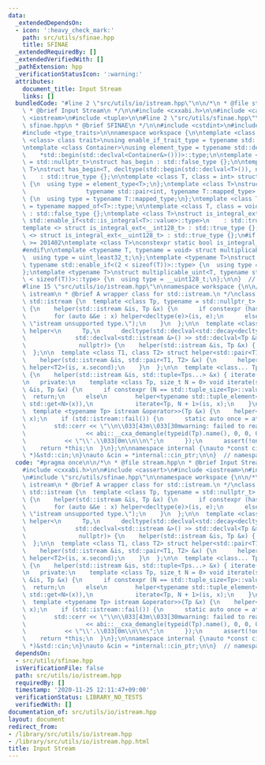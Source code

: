```yaml
---
data:
  _extendedDependsOn:
  - icon: ':heavy_check_mark:'
    path: src/utils/sfinae.hpp
    title: SFINAE
  _extendedRequiredBy: []
  _extendedVerifiedWith: []
  _pathExtension: hpp
  _verificationStatusIcon: ':warning:'
  attributes:
    document_title: Input Stream
    links: []
  bundledCode: "#line 2 \"src/utils/io/istream.hpp\"\n\n/*\n * @file stream.hpp\n\
    \ * @brief Input Stream\n */\n\n#include <cxxabi.h>\n\n#include <cassert>\n#include\
    \ <iostream>\n#include <tuple>\n\n#line 2 \"src/utils/sfinae.hpp\"\n\n/*\n * @file\
    \ sfinae.hpp\n * @brief SFINAE\n */\n\n#include <cstdint>\n#include <iterator>\n\
    #include <type_traits>\n\nnamespace workspace {\n\ntemplate <class type, template\
    \ <class> class trait>\nusing enable_if_trait_type = typename std::enable_if<trait<type>::value>::type;\n\
    \ntemplate <class Container>\nusing element_type = typename std::decay<decltype(\n\
    \    *std::begin(std::declval<Container&>()))>::type;\n\ntemplate <class T, class\
    \ = std::nullptr_t>\nstruct has_begin : std::false_type {};\n\ntemplate <class\
    \ T>\nstruct has_begin<T, decltype(std::begin(std::declval<T>()), nullptr)>\n\
    \    : std::true_type {};\n\ntemplate <class T, class = int> struct mapped_of\
    \ {\n  using type = element_type<T>;\n};\ntemplate <class T>\nstruct mapped_of<T,\n\
    \                 typename std::pair<int, typename T::mapped_type>::first_type>\
    \ {\n  using type = typename T::mapped_type;\n};\ntemplate <class T> using mapped_type\
    \ = typename mapped_of<T>::type;\n\ntemplate <class T, class = void> struct is_integral_ext\
    \ : std::false_type {};\ntemplate <class T>\nstruct is_integral_ext<\n    T, typename\
    \ std::enable_if<std::is_integral<T>::value>::type>\n    : std::true_type {};\n\
    template <> struct is_integral_ext<__int128_t> : std::true_type {};\ntemplate\
    \ <> struct is_integral_ext<__uint128_t> : std::true_type {};\n#if __cplusplus\
    \ >= 201402\ntemplate <class T>\nconstexpr static bool is_integral_ext_v = is_integral_ext<T>::value;\n\
    #endif\n\ntemplate <typename T, typename = void> struct multiplicable_uint {\n\
    \  using type = uint_least32_t;\n};\ntemplate <typename T>\nstruct multiplicable_uint<T,\
    \ typename std::enable_if<(2 < sizeof(T))>::type> {\n  using type = uint_least64_t;\n\
    };\ntemplate <typename T>\nstruct multiplicable_uint<T, typename std::enable_if<(4\
    \ < sizeof(T))>::type> {\n  using type = __uint128_t;\n};\n\n}  // namespace workspace\n\
    #line 15 \"src/utils/io/istream.hpp\"\n\nnamespace workspace {\n\n/*\n * @class\
    \ istream\n * @brief A wrapper class for std::istream.\n */\nclass istream : public\
    \ std::istream {\n  template <class Tp, typename = std::nullptr_t> struct helper\
    \ {\n    helper(std::istream &is, Tp &x) {\n      if constexpr (has_begin<Tp>::value)\n\
    \        for (auto &&e : x) helper<decltype(e)>(is, e);\n      else\n        static_assert(has_begin<Tp>::value,\
    \ \"istream unsupported type.\");\n    }\n  };\n\n  template <class Tp>\n  struct\
    \ helper<\n      Tp,\n      decltype(std::declval<std::decay<decltype(\n     \
    \              std::declval<std::istream &>() >> std::declval<Tp &>())>>(),\n\
    \               nullptr)> {\n    helper(std::istream &is, Tp &x) { is >> x; }\n\
    \  };\n\n  template <class T1, class T2> struct helper<std::pair<T1, T2>> {\n\
    \    helper(std::istream &is, std::pair<T1, T2> &x) {\n      helper<T1>(is, x.first),\
    \ helper<T2>(is, x.second);\n    }\n  };\n\n  template <class... Tps> struct helper<std::tuple<Tps...>>\
    \ {\n    helper(std::istream &is, std::tuple<Tps...> &x) { iterate(is, x); }\n\
    \n   private:\n    template <class Tp, size_t N = 0> void iterate(std::istream\
    \ &is, Tp &x) {\n      if constexpr (N == std::tuple_size<Tp>::value)\n      \
    \  return;\n      else\n        helper<typename std::tuple_element<N, Tp>::type>(is,\
    \ std::get<N>(x)),\n            iterate<Tp, N + 1>(is, x);\n    }\n  };\n\n public:\n\
    \  template <typename Tp> istream &operator>>(Tp &x) {\n    helper<Tp>(*this,\
    \ x);\n    if (std::istream::fail()) {\n      static auto once = atexit([] {\n\
    \        std::cerr << \"\\n\\033[43m\\033[30mwarning: failed to read \\'\"\n \
    \                 << abi::__cxa_demangle(typeid(Tp).name(), 0, 0, 0)\n       \
    \           << \"\\'.\\033[0m\\n\\n\";\n      });\n      assert(!once);\n    }\n\
    \    return *this;\n  }\n};\n\nnamespace internal {\nauto *const cin_ptr = (istream\
    \ *)&std::cin;\n}\nauto &cin = *internal::cin_ptr;\n\n}  // namespace workspace\n"
  code: "#pragma once\n\n/*\n * @file stream.hpp\n * @brief Input Stream\n */\n\n\
    #include <cxxabi.h>\n\n#include <cassert>\n#include <iostream>\n#include <tuple>\n\
    \n#include \"src/utils/sfinae.hpp\"\n\nnamespace workspace {\n\n/*\n * @class\
    \ istream\n * @brief A wrapper class for std::istream.\n */\nclass istream : public\
    \ std::istream {\n  template <class Tp, typename = std::nullptr_t> struct helper\
    \ {\n    helper(std::istream &is, Tp &x) {\n      if constexpr (has_begin<Tp>::value)\n\
    \        for (auto &&e : x) helper<decltype(e)>(is, e);\n      else\n        static_assert(has_begin<Tp>::value,\
    \ \"istream unsupported type.\");\n    }\n  };\n\n  template <class Tp>\n  struct\
    \ helper<\n      Tp,\n      decltype(std::declval<std::decay<decltype(\n     \
    \              std::declval<std::istream &>() >> std::declval<Tp &>())>>(),\n\
    \               nullptr)> {\n    helper(std::istream &is, Tp &x) { is >> x; }\n\
    \  };\n\n  template <class T1, class T2> struct helper<std::pair<T1, T2>> {\n\
    \    helper(std::istream &is, std::pair<T1, T2> &x) {\n      helper<T1>(is, x.first),\
    \ helper<T2>(is, x.second);\n    }\n  };\n\n  template <class... Tps> struct helper<std::tuple<Tps...>>\
    \ {\n    helper(std::istream &is, std::tuple<Tps...> &x) { iterate(is, x); }\n\
    \n   private:\n    template <class Tp, size_t N = 0> void iterate(std::istream\
    \ &is, Tp &x) {\n      if constexpr (N == std::tuple_size<Tp>::value)\n      \
    \  return;\n      else\n        helper<typename std::tuple_element<N, Tp>::type>(is,\
    \ std::get<N>(x)),\n            iterate<Tp, N + 1>(is, x);\n    }\n  };\n\n public:\n\
    \  template <typename Tp> istream &operator>>(Tp &x) {\n    helper<Tp>(*this,\
    \ x);\n    if (std::istream::fail()) {\n      static auto once = atexit([] {\n\
    \        std::cerr << \"\\n\\033[43m\\033[30mwarning: failed to read \\'\"\n \
    \                 << abi::__cxa_demangle(typeid(Tp).name(), 0, 0, 0)\n       \
    \           << \"\\'.\\033[0m\\n\\n\";\n      });\n      assert(!once);\n    }\n\
    \    return *this;\n  }\n};\n\nnamespace internal {\nauto *const cin_ptr = (istream\
    \ *)&std::cin;\n}\nauto &cin = *internal::cin_ptr;\n\n}  // namespace workspace\n"
  dependsOn:
  - src/utils/sfinae.hpp
  isVerificationFile: false
  path: src/utils/io/istream.hpp
  requiredBy: []
  timestamp: '2020-11-25 12:11:47+09:00'
  verificationStatus: LIBRARY_NO_TESTS
  verifiedWith: []
documentation_of: src/utils/io/istream.hpp
layout: document
redirect_from:
- /library/src/utils/io/istream.hpp
- /library/src/utils/io/istream.hpp.html
title: Input Stream
---
```

